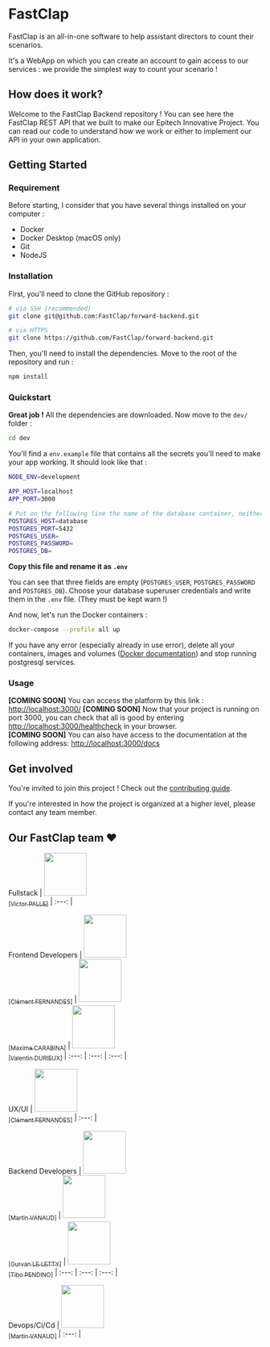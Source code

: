 # FastClap

FastClap is an all-in-one software to help assistant directors to count their scenarios.

It's a WebApp on which you can create an account to gain access to our services :
we provide the simplest way to count your scenario !

## How does it work?

Welcome to the FastClap Backend repository !
You can see here the FastClap REST API that we built to make our Epitech Innovative Project.
You can read our code to understand how we work or either to implement our API in your own application.

## Getting Started

### Requirement

Before starting, I consider that you have several things installed on your computer :
- Docker
- Docker Desktop (macOS only)
- Git
- NodeJS

### Installation

First, you'll need to clone the GitHub repository :
```bash
# via SSH (recommended)
git clone git@github.com:FastClap/forward-backend.git

# via HTTPS
git clone https://github.com/FastClap/forward-backend.git
```

Then, you'll need to install the dependencies.
Move to the root of the repository and run :
```bash
npm install
```

### Quickstart

**Great job !** All the dependencies are downloaded.
Now move to the `dev/` folder :
```bash
cd dev
```

You'll find a `env.example` file that contains all the secrets you'll need to make your app working.
It should look like that :
```bash
NODE_ENV=development

APP_HOST=localhost
APP_PORT=3000

# Put on the following line the name of the database container, neither localhost nor 127.0.0.1
POSTGRES_HOST=database
POSTGRES_PORT=5432
POSTGRES_USER=
POSTGRES_PASSWORD=
POSTGRES_DB=
```

**Copy this file and rename it as `.env`**

You can see that three fields are empty (`POSTGRES_USER`, `POSTGRES_PASSWORD` and `POSTGRES_DB`).
Choose your database superuser credentials and write them in the `.env` file. (They must be kept warn !)

And now, let's run the Docker containers :
```bash
docker-compose --profile all up
```

If you have any error (especially already in use error), delete all your containers, images and volumes ([Docker documentation](https://docs.docker.com/engine/reference/commandline/rm/)) and stop running postgresql services.
### Usage

**[COMING SOON]** You can access the platform by this link :  [http://localhost:3000/](http://localhost:3000/)
**[COMING SOON]** Now that your project is running on port 3000, you can check that all is good by entering [http://localhost:3000/healthcheck](http://localhost:3000/healthcheck) in your browser.</br>
**[COMING SOON]** You can also have access to the documentation at the following address:  [http://localhost:3000/docs](http://localhost:3000/docs)

## Get involved

You're invited to join this project ! Check out the [contributing guide](./CONTRIBUTING.md).

If you're interested in how the project is organized at a higher level, please contact any team member.

## Our FastClap team :heart:

Fullstack
| [<img src="https://github.com/victorpalle.png?size=85" width=85><br><sub>[Victor PALLE]</sub>](https://github.com/victorpalle)
| :---: |

Frontend Developers
| [<img src="https://github.com/Clement-Fernandes.png?size=85" width=85><br><sub>[Clément FERNANDES]</sub>](https://github.com/Clement-Fernandes) | [<img src="https://github.com/maxime-carabina.png?size=85" width=85><br><sub>[Maxime CARABINA]</sub>](https://github.com/maxime-carabina) | [<img src="https://github.com/ValentinDurieux.png?size=85" width=85><br><sub>[Valentin DURIEUX]</sub>](https://github.com/ValentinDurieux)
| :---: | :---: | :---: |

UX/UI
| [<img src="https://github.com/Clement-Fernandes.png?size=85" width=85><br><sub>[Clément FERNANDES]</sub>](https://github.com/Clement-Fernandes)
| :---: |

Backend Developers
| [<img src="https://github.com/martinvanaud.png?size=85" width=85><br><sub>[Martin VANAUD]</sub>](https://github.com/martinvanaud) | [<img src="https://github.com/Gurvan-Le-Letty.png?size=85" width=85><br><sub>[Gurvan LE LETTY]</sub>](https://github.com/Gurvan-Le-Letty) | [<img src="https://github.com/tibo-pdn.png?size=85" width=85><br><sub>[Tibo PENDINO]</sub>](https://github.com/tibo-pdn)
| :---: | :---: | :---: |

Devops/Ci/Cd
| [<img src="https://github.com/martinvanaud.png?size=85" width=85><br><sub>[Martin VANAUD]</sub>](https://github.com/martinvanaud)
| :---: |
